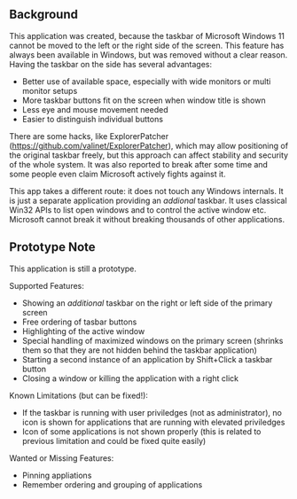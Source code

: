 Background
----------

This application was created, because the taskbar of Microsoft Windows 11 cannot be moved to the left or the right side of the screen.
This feature has always been available in Windows, but was removed without a clear reason. Having the taskbar on the side has several advantages:

* Better use of available space, especially with wide monitors or multi monitor setups
* More taskbar buttons fit on the screen when window title is shown
* Less eye and mouse movement needed
* Easier to distinguish individual buttons

There are some hacks, like ExplorerPatcher (https://github.com/valinet/ExplorerPatcher), which may allow positioning of the original
taskbar freely, but this approach can affect stability and security of the whole system. It was also reported to break after some time and
some people even claim Microsoft actively fights against it.

This app takes a different route: it does not touch any Windows internals. It is just a separate application providing an _addional_ taskbar.
It uses classical Win32 APIs to list open windows and to control the active window etc. Microsoft cannot break it without breaking thousands of other applications.


Prototype Note
--------------

This application is still a prototype.

Supported Features:

 - Showing an _additional_ taskbar on the right or left side of the primary screen
 - Free ordering of tasbar buttons
 - Highlighting of the active window
 - Special handling of maximized windows on the primary screen (shrinks them so that they are not hidden behind the taskbar application)
 - Starting a second instance of an application by Shift+Click a taskbar button
 - Closing a window or killing the application with a right click

Known Limitations (but can be fixed!):

 - If the taskbar is running with user priviledges (not as administrator), no icon is shown for applications that are running with elevated priviledges
 - Icon of some applications is not shown properly (this is related to previous limitation and could be fixed quite easily)

Wanted or Missing Features:

 - Pinning appliations
 - Remember ordering and grouping of applications
